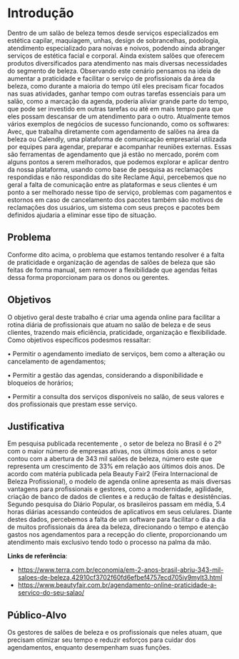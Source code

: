 # Introdução

Dentro de um salão de beleza temos desde serviços especializados em estética capilar, maquiagem, unhas, design de sobrancelhas, podologia, atendimento especializado para noivas e noivos, podendo ainda abranger serviços de estética facial e corporal. Ainda existem salões que oferecem produtos diversificados para atendimento
nas mais diversas necessidades do segmento de beleza.
Observando este cenário pensamos na ideia de aumentar a praticidade e facilitar o serviço de profissionais da área da beleza, como durante a maioria do tempo útil eles precisam ficar focados nas suas atividades, ganhar tempo com outras tarefas essenciais para um salão, como a marcação da agenda, poderia aliviar grande parte do tempo, que pode ser investido em outras tarefas ou até em mais tempo para que eles possam descansar de um atendimento para o outro.
Atualmente temos vários exemplos de negócios de sucesso funcionando, como os softwares: Avec, que trabalha diretamente com agendamento de salões na área da beleza ou Calendly, uma plataforma de comunicação empresarial utilizada por equipes para agendar, preparar e acompanhar reuniões externas. Essas são ferramentas de
agendamento que já estão no mercado, porém com alguns pontos a serem melhorados, que podemos explorar e aplicar dentro da nossa plataforma, usando como base de pesquisa as reclamações respondidas e não respondidas do site Reclame Aqui, percebemos que no geral a falta de comunicação entre as plataformas e seus clientes é um ponto a ser melhorado nesse tipo de serviço, problemas com pagamentos e estornos em caso de cancelamento dos pacotes também são motivos de reclamações dos usuários, um sistema com seus preços e pacotes bem definidos ajudaria a eliminar esse tipo de situação.


## Problema
Conforme dito acima, o problema que estamos tentando resolver é a falta de praticidade e organização de agendas de salões de beleza que são feitas de forma manual,
sem remover a flexibilidade que agendas feitas dessa forma proporcionam para os donos ou gerentes.


## Objetivos

O objetivo geral deste trabalho é criar uma agenda online para facilitar a rotina diária de profissionais que atuam no salão de beleza e de seus clientes, trazendo mais eficiência, praticidade, organização e flexibilidade.
Como objetivos específicos podesmos ressaltar:

• Permitir o agendamento imediato de serviços, bem como a alteração ou
cancelamento de agendamentos;

• Permitir a gestão das agendas, considerando a disponibilidade e bloqueios
de horários;

• Permitir a consulta dos serviços disponíveis no salão, de seus valores e dos
profissionais que prestam esse serviço.
 

## Justificativa

Em pesquisa publicada recentemente , o setor de beleza no Brasil é o 2º com o maior número de empresas ativas, nos últimos dois anos o setor contou com a abertura de
343 mil salões de beleza, número este que representa um crescimento de 33% em relação aos últimos dois anos.
De acordo com matéria publicada pela Beauty Fair2 (Feira Internacional de Beleza Profissional), o modelo de agenda online apresenta as mais diversas vantagens para
profissionais e gestores, como a modernidade, agilidade, criação de banco de dados de clientes e a redução de faltas e desistências.
Segundo pesquisa do Diário Popular, os brasileiros passam em média, 5.4 horas diárias acessando conteúdos de aplicativos em seus celulares.
Diante destes dados, percebemos a falta de um software para facilitar o dia a dia de muitos profissionais da área da beleza, direcionando o tempo e atenção gastos nos
agendamentos para a recepção do cliente, proporcionando um atendimento mais exclusivo tendo todo o processo na palma da mão.

**Links de referência**:
- https://www.terra.com.br/economia/em-2-anos-brasil-abriu-343-mil-saloes-de-beleza,42910cf3702f60fd6efbef4757ecd705iy9mylt3.html
- https://www.beautyfair.com.br/agendamento-online-praticidade-a-servico-do-seu-salao/

## Público-Alvo

Os gestores de salões de beleza e os profissionais que neles atuam, que precisam otimizar seu tempo e reduzir esforços para cuidar dos agendamentos, enquanto desempenham suas funções.
